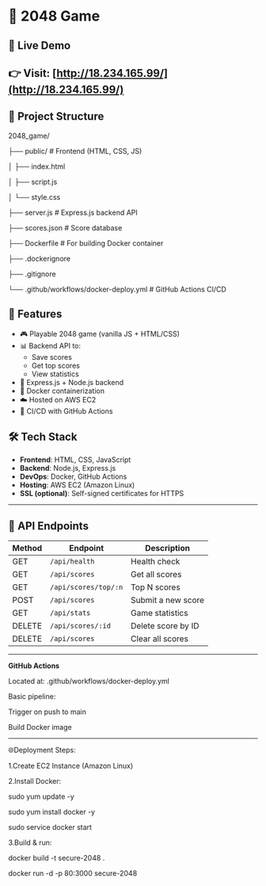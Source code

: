 # 🧠 2048 Game

## 🚀 Live Demo

👉 Visit: [http://18.234.165.99/](http://18.234.165.99/)  
---

## 📁 Project Structure

2048_game/

├── public/ # Frontend (HTML, CSS, JS)

│ ├── index.html

│ ├── script.js

│ └── style.css

├── server.js # Express.js backend API

├── scores.json # Score database

├── Dockerfile # For building Docker container

├── .dockerignore

├── .gitignore

└── .github/workflows/docker-deploy.yml # GitHub Actions CI/CD

## 🎯 Features

- 🎮 Playable 2048 game (vanilla JS + HTML/CSS)
- 📊 Backend API to:
  - Save scores
  - Get top scores
  - View statistics
- 🧰 Express.js + Node.js backend
- 🐳 Docker containerization
- ☁️ Hosted on AWS EC2
- 🔁 CI/CD with GitHub Actions


## 🛠️ Tech Stack

- **Frontend**: HTML, CSS, JavaScript
- **Backend**: Node.js, Express.js
- **DevOps**: Docker, GitHub Actions
- **Hosting**: AWS EC2 (Amazon Linux)
- **SSL (optional)**: Self-signed certificates for HTTPS

---

## 🔌 API Endpoints

| Method | Endpoint              | Description               |
|--------|------------------------|---------------------------|
| GET    | `/api/health`          | Health check              |
| GET    | `/api/scores`          | Get all scores            |
| GET    | `/api/scores/top/:n`   | Top N scores              |
| POST   | `/api/scores`          | Submit a new score        |
| GET    | `/api/stats`           | Game statistics           |
| DELETE | `/api/scores/:id`      | Delete score by ID        |
| DELETE | `/api/scores`          | Clear all scores          |

---

**GitHub Actions**
 
Located at: .github/workflows/docker-deploy.yml

Basic pipeline:

Trigger on push to main

Build Docker image

---

🌐Deployment Steps:

1.Create EC2 Instance (Amazon Linux)

2.Install Docker:

sudo yum update -y

sudo yum install docker -y

sudo service docker start

3.Build & run:

docker build -t secure-2048 .

docker run -d -p 80:3000 secure-2048
